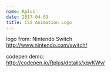 ```yaml
---
name: Rplus
date: 2017-04-09
title: CSS Animation Logo
---
```


logo from: Nintendo Switch  
http://www.nintendo.com/switch/

codepen demo:  
http://codepen.io/Rplus/details/xqvKWv/
